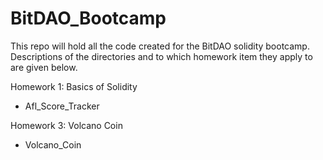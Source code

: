 # BitDAO_Bootcamp
This repo will hold all the code created for the BitDAO solidity bootcamp.
Descriptions of the directories and to which homework item they apply to are given below.

Homework 1: Basics of Solidity
 - Afl_Score_Tracker

Homework 3: Volcano Coin
 - Volcano_Coin
